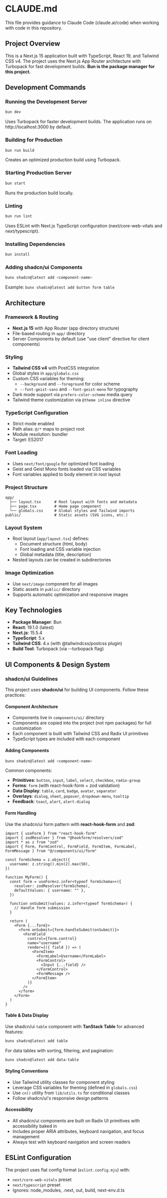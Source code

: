 # CLAUDE.md

This file provides guidance to Claude Code (claude.ai/code) when working with code in this repository.

## Project Overview

This is a Next.js 15 application built with TypeScript, React 19, and Tailwind CSS v4. The project uses the Next.js App Router architecture with Turbopack for fast development builds. **Bun is the package manager for this project.**

## Development Commands

### Running the Development Server
```bash
bun dev
```
Uses Turbopack for faster development builds. The application runs on http://localhost:3000 by default.

### Building for Production
```bash
bun run build
```
Creates an optimized production build using Turbopack.

### Starting Production Server
```bash
bun start
```
Runs the production build locally.

### Linting
```bash
bun run lint
```
Uses ESLint with Next.js TypeScript configuration (next/core-web-vitals and next/typescript).

### Installing Dependencies
```bash
bun install
```

### Adding shadcn/ui Components
```bash
bunx shadcn@latest add <component-name>
```
Example: `bunx shadcn@latest add button form table`

## Architecture

### Framework & Routing
- **Next.js 15** with App Router (app directory structure)
- File-based routing in `app/` directory
- Server Components by default (use "use client" directive for client components)

### Styling
- **Tailwind CSS v4** with PostCSS integration
- Global styles in `app/globals.css`
- Custom CSS variables for theming:
  - `--background` and `--foreground` for color scheme
  - `--font-geist-sans` and `--font-geist-mono` for typography
- Dark mode support via `prefers-color-scheme` media query
- Tailwind theme customization via `@theme inline` directive

### TypeScript Configuration
- Strict mode enabled
- Path alias: `@/*` maps to project root
- Module resolution: bundler
- Target: ES2017

### Font Loading
- Uses `next/font/google` for optimized font loading
- Geist and Geist Mono fonts loaded via CSS variables
- Font variables applied to body element in root layout

### Project Structure
```
app/
  ├── layout.tsx      # Root layout with fonts and metadata
  ├── page.tsx        # Home page component
  └── globals.css     # Global styles and Tailwind imports
public/               # Static assets (SVG icons, etc.)
```

### Layout System
- Root layout (`app/layout.tsx`) defines:
  - Document structure (html, body)
  - Font loading and CSS variable injection
  - Global metadata (title, description)
- Nested layouts can be created in subdirectories

### Image Optimization
- Use `next/image` component for all images
- Static assets in `public/` directory
- Supports automatic optimization and responsive images

## Key Technologies

- **Package Manager**: Bun
- **React**: 19.1.0 (latest)
- **Next.js**: 15.5.4
- **TypeScript**: 5.x
- **Tailwind CSS**: 4.x (with @tailwindcss/postcss plugin)
- **Build Tool**: Turbopack (via --turbopack flag)

## UI Components & Design System

### shadcn/ui Guidelines

This project uses **shadcn/ui** for building UI components. Follow these practices:

#### Component Architecture
- Components live in `components/ui/` directory
- Components are copied into the project (not npm packages) for full customization
- Each component is built with Tailwind CSS and Radix UI primitives
- TypeScript types are included with each component

#### Adding Components
```bash
bunx shadcn@latest add <component-name>
```

Common components:
- **Primitives**: `button`, `input`, `label`, `select`, `checkbox`, `radio-group`
- **Forms**: `form` (with react-hook-form + zod validation)
- **Data Display**: `table`, `card`, `badge`, `avatar`, `separator`
- **Overlays**: `dialog`, `sheet`, `popover`, `dropdown-menu`, `tooltip`
- **Feedback**: `toast`, `alert`, `alert-dialog`

#### Form Handling
Use the shadcn/ui form pattern with **react-hook-form** and **zod**:

```tsx
import { useForm } from "react-hook-form"
import { zodResolver } from "@hookform/resolvers/zod"
import * as z from "zod"
import { Form, FormControl, FormField, FormItem, FormLabel, FormMessage } from "@/components/ui/form"

const formSchema = z.object({
  username: z.string().min(2).max(50),
})

function MyForm() {
  const form = useForm<z.infer<typeof formSchema>>({
    resolver: zodResolver(formSchema),
    defaultValues: { username: "" },
  })

  function onSubmit(values: z.infer<typeof formSchema>) {
    // Handle form submission
  }

  return (
    <Form {...form}>
      <form onSubmit={form.handleSubmit(onSubmit)}>
        <FormField
          control={form.control}
          name="username"
          render={({ field }) => (
            <FormItem>
              <FormLabel>Username</FormLabel>
              <FormControl>
                <Input {...field} />
              </FormControl>
              <FormMessage />
            </FormItem>
          )}
        />
      </form>
    </Form>
  )
}
```

#### Table & Data Display
Use shadcn/ui `table` component with **TanStack Table** for advanced features:

```bash
bunx shadcn@latest add table
```

For data tables with sorting, filtering, and pagination:
```bash
bunx shadcn@latest add data-table
```

#### Styling Conventions
- Use Tailwind utility classes for component styling
- Leverage CSS variables for theming (defined in `globals.css`)
- Use `cn()` utility from `lib/utils.ts` for conditional classes
- Follow shadcn/ui's responsive design patterns

#### Accessibility
- All shadcn/ui components are built on Radix UI primitives with accessibility baked in
- Includes proper ARIA attributes, keyboard navigation, and focus management
- Always test with keyboard navigation and screen readers

## ESLint Configuration

The project uses flat config format (`eslint.config.mjs`) with:
- `next/core-web-vitals` preset
- `next/typescript` preset
- Ignores: node_modules, .next, out, build, next-env.d.ts
